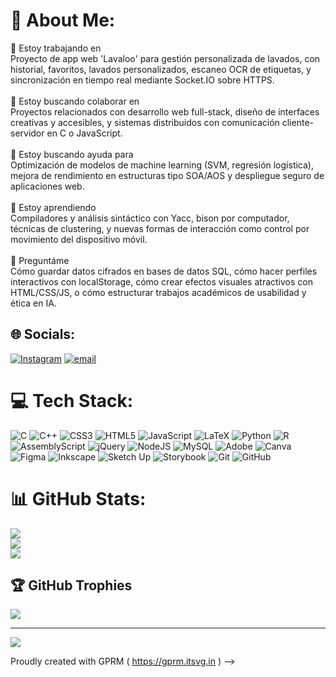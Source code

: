 # 💫 About Me:
🔭 Estoy trabajando en<br>
Proyecto de app web 'Lavaloo' para gestión personalizada de lavados, con historial, favoritos, lavados personalizados, escaneo OCR de etiquetas, y sincronización en tiempo real mediante Socket.IO sobre HTTPS.<br><br>🤝 Estoy buscando colaborar en<br>Proyectos relacionados con desarrollo web full-stack, diseño de interfaces creativas y accesibles, y sistemas distribuidos con comunicación cliente-servidor en C o JavaScript.<br><br>🙌 Estoy buscando ayuda para<br>Optimización de modelos de machine learning (SVM, regresión logística), mejora de rendimiento en estructuras tipo SOA/AOS y despliegue seguro de aplicaciones web.<br><br>🌱 Estoy aprendiendo<br>Compiladores y análisis sintáctico con Yacc, bison por computador, técnicas de clustering, y nuevas formas de interacción como control por movimiento del dispositivo móvil.<br><br>💬 Preguntáme<br>Cómo guardar datos cifrados en bases de datos SQL, cómo hacer perfiles interactivos con localStorage, cómo crear efectos visuales atractivos con HTML/CSS/JS, o cómo estructurar trabajos académicos de usabilidad y ética en IA.<br>


## 🌐 Socials:
[![Instagram](https://img.shields.io/badge/Instagram-%23E4405F.svg?logo=Instagram&logoColor=white)](https://instagram.com/albateello) [![email](https://img.shields.io/badge/Email-D14836?logo=gmail&logoColor=white)](mailto:albatello@gmail.com) 


# 💻 Tech Stack:
![C](https://img.shields.io/badge/c-%2300599C.svg?style=for-the-badge&logo=c&logoColor=white) ![C++](https://img.shields.io/badge/c++-%2300599C.svg?style=for-the-badge&logo=c%2B%2B&logoColor=white) ![CSS3](https://img.shields.io/badge/css3-%231572B6.svg?style=for-the-badge&logo=css3&logoColor=white) ![HTML5](https://img.shields.io/badge/html5-%23E34F26.svg?style=for-the-badge&logo=html5&logoColor=white) ![JavaScript](https://img.shields.io/badge/javascript-%23323330.svg?style=for-the-badge&logo=javascript&logoColor=%23F7DF1E) ![LaTeX](https://img.shields.io/badge/latex-%23008080.svg?style=for-the-badge&logo=latex&logoColor=white) ![Python](https://img.shields.io/badge/python-3670A0?style=for-the-badge&logo=python&logoColor=ffdd54) ![R](https://img.shields.io/badge/r-%23276DC3.svg?style=for-the-badge&logo=r&logoColor=white) ![AssemblyScript](https://img.shields.io/badge/assembly%20script-%23000000.svg?style=for-the-badge&logo=assemblyscript&logoColor=white) ![jQuery](https://img.shields.io/badge/jquery-%230769AD.svg?style=for-the-badge&logo=jquery&logoColor=white) ![NodeJS](https://img.shields.io/badge/node.js-6DA55F?style=for-the-badge&logo=node.js&logoColor=white) ![MySQL](https://img.shields.io/badge/mysql-4479A1.svg?style=for-the-badge&logo=mysql&logoColor=white) ![Adobe](https://img.shields.io/badge/adobe-%23FF0000.svg?style=for-the-badge&logo=adobe&logoColor=white) ![Canva](https://img.shields.io/badge/Canva-%2300C4CC.svg?style=for-the-badge&logo=Canva&logoColor=white) ![Figma](https://img.shields.io/badge/figma-%23F24E1E.svg?style=for-the-badge&logo=figma&logoColor=white) ![Inkscape](https://img.shields.io/badge/Inkscape-e0e0e0?style=for-the-badge&logo=inkscape&logoColor=080A13) ![Sketch Up](https://img.shields.io/badge/SketchUp-005F9E?style=for-the-badge&logo=sketchup&logoColor=white) ![Storybook](https://img.shields.io/badge/-Storybook-FF4785?style=for-the-badge&logo=storybook&logoColor=white) ![Git](https://img.shields.io/badge/git-%23F05033.svg?style=for-the-badge&logo=git&logoColor=white) ![GitHub](https://img.shields.io/badge/github-%23121011.svg?style=for-the-badge&logo=github&logoColor=white)
# 📊 GitHub Stats:
![](https://github-readme-stats.vercel.app/api?username=albatellouc3m&theme=dark&hide_border=false&include_all_commits=true&count_private=true)<br/>
![](https://nirzak-streak-stats.vercel.app/?user=albatellouc3m&theme=dark&hide_border=false)<br/>
![](https://github-readme-stats.vercel.app/api/top-langs/?username=albatellouc3m&theme=dark&hide_border=false&include_all_commits=true&count_private=true&layout=compact)

## 🏆 GitHub Trophies
![](https://github-profile-trophy.vercel.app/?username=albatellouc3m&theme=radical&no-frame=false&no-bg=true&margin-w=4)

---
[![](https://visitcount.itsvg.in/api?id=albatellouc3m&icon=0&color=0)](https://visitcount.itsvg.in)

Proudly created with GPRM ( https://gprm.itsvg.in ) -->
